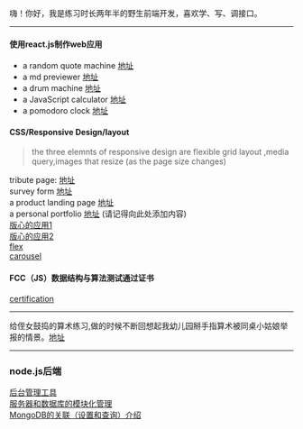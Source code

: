  嗨！你好，我是练习时长两年半的野生前端开发，喜欢学、写、调接口。<br/>
***
#### 使用react.js制作web应用
- a random quote machine [地址](http://liulaoliu.github.io/fcc_demo/random-quote-machine)<br/>
- a md previewer [地址](https://liulaoliu.github.io/fcc_demo/markdown-previewer)<br/>
- a drum machine [地址](https://liulaoliu.github.io/fcc_demo/drum-machine)<br/>
- a JavaScript calculator [地址](https://liulaoliu.github.io/fcc_demo/JavaScript-calculator)<br/>
- a pomodoro clock [地址](https://liulaoliu.github.io/fcc_demo/pomdoro-clock/)<br/>

#### CSS/Responsive Design/layout
> the three elemnts of responsive design are flexible grid layout ,media query,images that resize (as the page size changes)

tribute page: [地址](https://liulaoliu.github.io/fcc_demo/darth-vader-tribute/)<br/>
survey form [地址](https://liulaoliu.github.io/fcc_demo/survey-form)<br/>
a product landing page [地址](https://liulaoliu.github.io/fcc_demo/Product-Landing-Page)<br/>
a personal portfolio [地址](https://liulaoliu.github.io/fcc_demo/portfolio) (请记得向此处添加内容)<br/>
[版心的应用1](https://liulaoliu.github.io/layout/jd)<br/>
[版心的应用2](https://liulaoliu.github.io/layout/bilibili/)<br>
[flex](https://liulaoliu.github.io/layout/Bilibili_demonstration/responsive%20card/)<br/>
[carousel](https://liulaoliu.github.io/layout/carousel%20component/)<br/>

#### FCC（JS）数据结构与算法测试通过证书
[certification](https://www.freecodecamp.org/certification/fcc24fbe4c8-db95-4ece-8376-f1a7b0ec87ef/javascript-algorithms-and-data-structures)
***
给侄女鼓捣的算术练习,做的时候不断回想起我幼儿园掰手指算术被同桌小姑娘举报的情景。[地址](https://liulaoliu.github.io/fcc_demo/calculation-excercise)
*** 
### node.js后端
[后台管理工具](https://github.com/liulaoliu/element-admin)<br/>
[服务器和数据库的模块化管理](https://github.com/liulaoliu/modularization-of-express-backend)<br/>
[MongoDB的关联（设置和查询）介绍](https://github.com/liulaoliu/MongoDB-reference)
